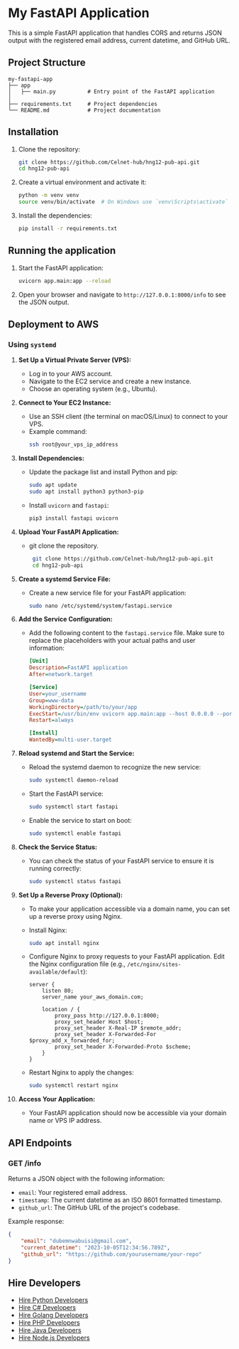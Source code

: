 # My FastAPI Application

This is a simple FastAPI application that handles CORS and returns JSON output with the registered email address, current datetime, and GitHub URL.

## Project Structure

```
my-fastapi-app
├── app
│   ├── main.py          # Entry point of the FastAPI application
│ 
├── requirements.txt     # Project dependencies
└── README.md            # Project documentation
```

## Installation

1. Clone the repository:
    ```bash
    git clone https://github.com/Celnet-hub/hng12-pub-api.git
    cd hng12-pub-api
    ```

2. Create a virtual environment and activate it:
    ```bash
    python -m venv venv
    source venv/bin/activate  # On Windows use `venv\Scripts\activate`
    ```

3. Install the dependencies:
    ```bash
    pip install -r requirements.txt
    ```

## Running the application

1. Start the FastAPI application:
    ```bash
    uvicorn app.main:app --reload
    ```

2. Open your browser and navigate to `http://127.0.0.1:8000/info` to see the JSON output.

## Deployment to AWS

### Using `systemd`

1. **Set Up a Virtual Private Server (VPS):**
   - Log in to your AWS account.
   - Navigate to the EC2 service and create a new instance.
   - Choose an operating system (e.g., Ubuntu).

2. **Connect to Your EC2 Instance:**
   - Use an SSH client (the terminal on macOS/Linux) to connect to your VPS.
   - Example command:
     ```bash
     ssh root@your_vps_ip_address
     ```

3. **Install Dependencies:**
   - Update the package list and install Python and pip:
     ```bash
     sudo apt update
     sudo apt install python3 python3-pip
     ```

   - Install `uvicorn` and `fastapi`:
     ```bash
     pip3 install fastapi uvicorn
     ```

4. **Upload Your FastAPI Application:**
   - git clone the repository.
     ```bash
      git clone https://github.com/Celnet-hub/hng12-pub-api.git
      cd hng12-pub-api
     ```

5. **Create a systemd Service File:**
   - Create a new service file for your FastAPI application:
     ```bash
     sudo nano /etc/systemd/system/fastapi.service
     ```

6. **Add the Service Configuration:**
   - Add the following content to the `fastapi.service` file. Make sure to replace the placeholders with your actual paths and user information:
     ```ini
     [Unit]
     Description=FastAPI application
     After=network.target

     [Service]
     User=your_username
     Group=www-data
     WorkingDirectory=/path/to/your/app
     ExecStart=/usr/bin/env uvicorn app.main:app --host 0.0.0.0 --port 8000
     Restart=always

     [Install]
     WantedBy=multi-user.target
     ```

7. **Reload systemd and Start the Service:**
   - Reload the systemd daemon to recognize the new service:
     ```bash
     sudo systemctl daemon-reload
     ```

   - Start the FastAPI service:
     ```bash
     sudo systemctl start fastapi
     ```

   - Enable the service to start on boot:
     ```bash
     sudo systemctl enable fastapi
     ```

8. **Check the Service Status:**
   - You can check the status of your FastAPI service to ensure it is running correctly:
     ```bash
     sudo systemctl status fastapi
     ```

9. **Set Up a Reverse Proxy (Optional):**
   - To make your application accessible via a domain name, you can set up a reverse proxy using Nginx.
   - Install Nginx:
     ```bash
     sudo apt install nginx
     ```

   - Configure Nginx to proxy requests to your FastAPI application. Edit the Nginx configuration file (e.g., `/etc/nginx/sites-available/default`):
     ```nginx
     server {
         listen 80;
         server_name your_aws_domain.com;

         location / {
             proxy_pass http://127.0.0.1:8000;
             proxy_set_header Host $host;
             proxy_set_header X-Real-IP $remote_addr;
             proxy_set_header X-Forwarded-For $proxy_add_x_forwarded_for;
             proxy_set_header X-Forwarded-Proto $scheme;
         }
     }
     ```

   - Restart Nginx to apply the changes:
     ```bash
     sudo systemctl restart nginx
     ```

10. **Access Your Application:**
    - Your FastAPI application should now be accessible via your domain name or VPS IP address.

## API Endpoints

### GET /info

Returns a JSON object with the following information:
- `email`: Your registered email address.
- `timestamp`: The current datetime as an ISO 8601 formatted timestamp.
- `github_url`: The GitHub URL of the project's codebase.

Example response:
```json
{
    "email": "dubemnwabuisi@gmail.com",
    "current_datetime": "2023-10-05T12:34:56.789Z",
    "github_url": "https://github.com/yourusername/your-repo"
}
```
## Hire Developers
- [Hire Python Developers](https://hng.tech/hire/python-developers)
- [Hire C# Developers](https://hng.tech/hire/csharp-developers)
- [Hire Golang Developers](https://hng.tech/hire/golang-developers)
- [Hire PHP Developers](https://hng.tech/hire/php-developers)
- [Hire Java Developers](https://hng.tech/hire/java-developers)
- [Hire Node.js Developers](https://hng.tech/hire/nodejs-developers)
